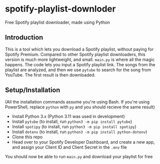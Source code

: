 # spotify-playlist-downloder
Free Spotify playlist downloader, made using Python

## Introduction
This is a tool which lets you download a Spotify playlist, without paying for Spotify Premium. 
Compared to other Spotify playlist downloaders, this version is much more lightweight, and small.
`main.py` is where all the magic happens. The code lets you input a Spotify playlist link.
The songs from the playlist are analyzed, and then we use `pytube` to search for the song from YouTube.
The first result is then downloaded.

## Setup/Installation
(All the installation commands assume you're using Bash. If you're using PowerShell, replace `python` with `py` and you should recieve the same result)
* Install Python 3.x (Python 3.11 was used in development)
* Install `pytube` (to install, run `python3 -m pip install pytube`)
* Install `spotipy` (to install, run `python3 -m pip install spotipy`)
* Install `dotenv` (to install, run `python3 -m pip install python-dotenv`)
* Clone this repo
* Head over to your Spotify Developer Dashboard, and create a new app, and assign your Client ID and Client Secret in the `.env` file

You should now be able to run `main.py` and download your playlist for free
